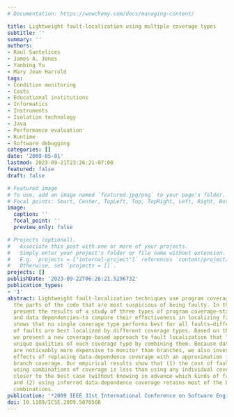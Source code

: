```yaml
---
# Documentation: https://wowchemy.com/docs/managing-content/

title: Lightweight fault-localization using multiple coverage types
subtitle: ''
summary: ''
authors:
- Raul Santelices
- James A. Jones
- Yanbing Yu
- Mary Jean Harrold
tags:
- Condition monitoring
- Costs
- Educational institutions
- Informatics
- Instruments
- Isolation technology
- Java
- Performance evaluation
- Runtime
- Software debugging
categories: []
date: '2009-05-01'
lastmod: 2023-09-21T23:26:21-07:00
featured: false
draft: false

# Featured image
# To use, add an image named `featured.jpg/png` to your page's folder.
# Focal points: Smart, Center, TopLeft, Top, TopRight, Left, Right, BottomLeft, Bottom, BottomRight.
image:
  caption: ''
  focal_point: ''
  preview_only: false

# Projects (optional).
#   Associate this post with one or more of your projects.
#   Simply enter your project's folder or file name without extension.
#   E.g. `projects = ["internal-project"]` references `content/project/deep-learning/index.md`.
#   Otherwise, set `projects = []`.
projects: []
publishDate: '2023-09-22T06:26:21.529673Z'
publication_types:
- '1'
abstract: Lightweight fault-localization techniques use program coverage to isolate
  the parts of the code that are most suspicious of being faulty. In this paper, we
  present the results of a study of three types of program coverage—statements, branches,
  and data dependencies—to compare their effectiveness in localizing faults. The study
  shows that no single coverage type performs best for all faults—different kinds
  of faults are best localized by different coverage types. Based on these results,
  we present a new coverage-based approach to fault localization that leverages the
  unique qualities of each coverage type by combining them. Because data dependencies
  are noticeably more expensive to monitor than branches, we also investigate the
  effects of replacing data-dependence coverage with an approximation inferred from
  branch coverage. Our empirical results show that (1) the cost of fault localization
  using combinations of coverage is less than using any individual coverage type and
  closer to the best case (without knowing in advance which kinds of faults are present),
  and (2) using inferred data-dependence coverage retains most of the benefits of
  combinations.
publication: '*2009 IEEE 31st International Conference on Software Engineering*'
doi: 10.1109/ICSE.2009.5070508
---
```

